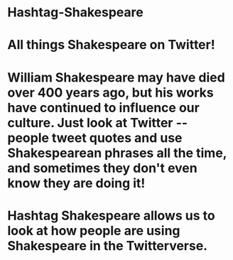 # Hashtag-Shakespeare
# All things Shakespeare on Twitter!
# William Shakespeare may have died over 400 years ago, but his works have continued to influence our culture. Just look at Twitter -- people tweet quotes and use Shakespearean phrases all the time, and sometimes they don't even know they are doing it! 
# Hashtag Shakespeare allows us to look at how people are using Shakespeare in the Twitterverse.
